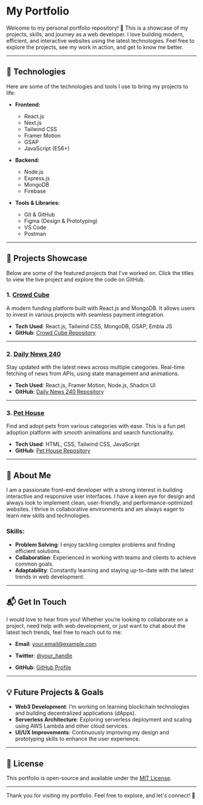 # **My Portfolio**

Welcome to my personal portfolio repository! 👋 This is a showcase of my projects, skills, and journey as a web developer. I love building modern, efficient, and interactive websites using the latest technologies. Feel free to explore the projects, see my work in action, and get to know me better.

---

## 🚀 **Technologies**

Here are some of the technologies and tools I use to bring my projects to life:

- **Frontend:**
  - React.js
  - Next.js
  - Tailwind CSS
  - Framer Motion
  - GSAP
  - JavaScript (ES6+)

- **Backend:**
  - Node.js
  - Express.js
  - MongoDB
  - Firebase

- **Tools & Libraries:**
  - Git & GitHub
  - Figma (Design & Prototyping)
  - VS Code
  - Postman

---

## 🔧 **Projects Showcase**

Below are some of the featured projects that I’ve worked on. Click the titles to view the live project and explore the code on GitHub.

### 1. **[Crowd Cube](https://assginment-10-6b155.web.app)**
A modern funding platform built with React.js and MongoDB. It allows users to invest in various projects with seamless payment integration.

- **Tech Used**: React.js, Tailwind CSS, MongoDB, GSAP, Embla JS
- **GitHub**: [Crowd Cube Repository](https://github.com/Mthe001/Crowd-Cube)

---

### 2. **[Daily News 240](https://news240-5b532.web.app)**
Stay updated with the latest news across multiple categories. Real-time fetching of news from APIs, using state management and animations.

- **Tech Used**: React.js, Framer Motion, Node.js, Shadcn UI
- **GitHub**: [Daily News 240 Repository](https://github.com/Mthe001/Daily-News)

---

### 3. **[Pet House](https://quiet-hotteok-29aa49.netlify.app)**
Find and adopt pets from various categories with ease. This is a fun pet adoption platform with smooth animations and search functionality.

- **Tech Used**: HTML, CSS, Tailwind CSS, JavaScript
- **GitHub**: [Pet House Repository](https://github.com/Mthe001/Peddy-Pet-Adaption-Platform)

---


## 💼 **About Me**

I am a passionate front-end developer with a strong interest in building interactive and responsive user interfaces. I have a keen eye for design and always look to implement clean, user-friendly, and performance-optimized websites. I thrive in collaborative environments and am always eager to learn new skills and technologies.

### Skills:

- **Problem Solving**: I enjoy tackling complex problems and finding efficient solutions.
- **Collaboration**: Experienced in working with teams and clients to achieve common goals.
- **Adaptability**: Constantly learning and staying up-to-date with the latest trends in web development.

---

## 📬 **Get In Touch**

I would love to hear from you! Whether you’re looking to collaborate on a project, need help with web development, or just want to chat about the latest tech trends, feel free to reach out to me:

- **Email**: [your.email@example.com](mailto:mtheredwanulhaque@gmail.com)

- **Twitter**: [@your_handle](https://x.com/redwan_mahin68)
- **GitHub**: [GitHub Profile](https://github.com/Mthe001)

---

## 💡 **Future Projects & Goals**

- **Web3 Development**: I’m working on learning blockchain technologies and building decentralized applications (dApps).
- **Serverless Architecture**: Exploring serverless deployment and scaling using AWS Lambda and other cloud services.
- **UI/UX Improvements**: Continuously improving my design and prototyping skills to enhance the user experience.

---

## 📜 **License**

This portfolio is open-source and available under the [MIT License](LICENSE).

---

Thank you for visiting my portfolio. Feel free to explore, and let's connect! 🚀
